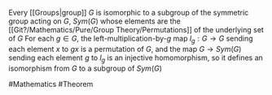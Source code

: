 Every [[Groups|group]] $G$ is isomorphic to a subgroup of the symmetric group acting on $G$, $Sym(G)$ whose elements are the [[Git?/Mathematics/Pure/Group Theory/Permutations]] of the underlying set of $G$
For each $g\in G$, the left-multiplication-by-$g$ map $l_{g}:G\to G$ sending each element $x$ to $gx$ is a permutation of $G$, and the map $G\to Sym(G)$ sending each element $g$ to $l_{g}$ is an injective homomorphism, so it defines an isomorphism from $G$ to a subgroup of $Sym(G)$

#Mathematics #Theorem